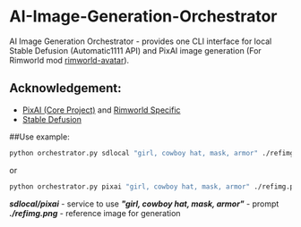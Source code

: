 # AI-Image-Generation-Orchestrator
AI Image Generation Orchestrator - provides one CLI interface for local Stable Defusion (Automatic1111 API) and PixAI image generation (For Rimworld mod [rimworld-avatar](https://github.com/bolphen/rimworld-avatar)).

## Acknowledgement:
* [PixAI (Core Project)](https://github.com/shidktbw/pixaiAPI) and [Rimworld Specific](https://github.com/bolphen/pixaiAPI)
* [Stable Defusion](https://gist.github.com/w-e-w/0f37c04c18e14e4ee1482df5c4eb9f53)

##Use example:
```bash
python orchestrator.py sdlocal "girl, cowboy hat, mask, armor" ./refimg.png
```
or
```bash
python orchestrator.py pixai "girl, cowboy hat, mask, armor" ./refimg.png
```

***sdlocal/pixai*** - service to use
***"girl, cowboy hat, mask, armor"*** - prompt
***./refimg.png*** - reference image for generation